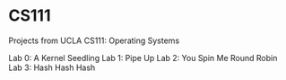# CS111
Projects from UCLA CS111: Operating Systems

Lab 0: A Kernel Seedling
Lab 1: Pipe Up
Lab 2: You Spin Me Round Robin
Lab 3: Hash Hash Hash
